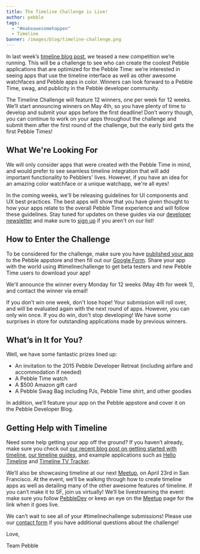 ```yaml
---
title: The Timeline Challenge is Live!
author: pebble
tags: 
  - "#makeawesomehappen"
  - Timeline
banner: /images/blog/timeline-challenge.png
---
```


In last week’s
[timeline blog post](/blog/2015/04/10/it-is-time-to-put-your-ideas-on-our-timeline/), 
we teased a new competition we’re running. This will be a challenge to see who
can create the coolest Pebble applications that are optimized for the Pebble
Time: we’re interested in seeing apps that use the timeline interface as well as
other awesome watchfaces and Pebble apps in color. Winners can look forward to a
Pebble Time, swag, and publicity in the Pebble developer community.

The Timeline Challenge will feature 12 winners, one per week for 12 weeks.
We’ll start announcing winners on May 4th, so you have plenty of time to develop
and submit your apps before the first deadline! Don’t worry though, you can
continue to work on your apps throughout the challenge and submit them after
the first round of the challenge, but the early bird gets the first Pebble
Times!




## What We're Looking For

We will only consider apps that were created with the Pebble Time in mind, and would
prefer to see seamless timeline integration that will add important functionality to 
Pebblers' lives. However, if you have an idea for an amazing color watchface or 
a unique watchapp, we're all eyes! 

In the coming weeks, we'll be releasing guidelines for UI components and UX best
practices. The best apps will show that you have given thought to how your
apps relate to the overall Pebble Time experience and will follow these
guidelines. Stay tuned for updates on these guides via our
[developer newsletter](http://pbl.io/devnewsletter) and make sure to
[sign up](http://pbl.io/devnewsletter) if you aren't on our list!

## How to Enter the Challenge

To be considered for the challenge, make sure you have 
[published your app](https://dev-portal.getpebble.com/) to the Pebble appstore
and then fill out our [Google Form](http://goo.gl/forms/1pOhTRoxJq). Share your app 
with the world using \#timelinechallenge to get beta testers and new Pebble Time users 
to download your app!

We'll announce the winner every Monday for 12 weeks (May 4th for week 1), 
and contact the winner via email! 

If you don't win one week, don't lose hope! Your submission will roll over, and will 
be evaluated again with the next round of apps. However, you can only win once. If 
you do win, don't stop developing! We have some surprises in store for outstanding 
applications made by previous winners.  

## What’s in It for You? 

Well, we have some fantastic prizes lined up:

- An invitation to the 2015 Pebble Developer Retreat
  (including airfare and accommodation if needed)
- A Pebble Time watch 
- A $500 Amazon gift card
- A Pebble Swag Bag including PJs, Pebble Time shirt, and other goodies

In addition, we’ll feature your app on the Pebble appstore and cover it on 
the Pebble Developer Blog. 

## Getting Help with Timeline

Need some help getting your app off the ground? If you haven’t already, make sure you 
check out 
[our recent blog post on getting started with timeline](/blog/2015/03/20/Getting-Started-With-Timeline/), 
[our timeline guides](/guides/pebble-timeline/), and example applications such
as [Hello Timeline]({{site.links.examples_org}}/hello-timeline) and
[Timeline TV Tracker]({{site.links.examples_org}}/timeline-tv-tracker). 

We’ll also be showcasing timeline at our next [Meetup](http://www.meetup.com/PebbleSF/events/221717043/), 
on April 23rd in San Francisco. At the event, we’ll be walking through how to create 
timeline apps as well as detailing many of the other awesome features of timeline. 
If you can’t make it to SF, join us virtually! We’ll be livestreaming the event: make 
sure you follow [PebbleDev](http://twitter.com/PebbleDev) or keep an eye on the 
[Meetup](http://www.meetup.com/PebbleSF/events/221717043/) page for the link when it goes live. 

We can’t wait to see all of your \#timelinechallenge submissions! Please use our [contact form](/contact/) if you have additional questions about the challenge!

Love,

Team Pebble
